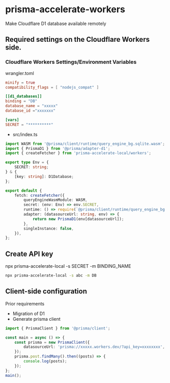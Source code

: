# prisma-accelerate-workers

Make Cloudflare D1 database available remotely

## Required settings on the Cloudflare Workers side.

### Cloudflare Workers Settings/Environment Variables

wrangler.toml

```toml
minify = true
compatibility_flags = [ "nodejs_compat" ]

[[d1_databases]]
binding = "DB"
database_name = "xxxxx"
database_id ="xxxxxxx"

[vars]
SECRET = "**********"
```

- src/index.ts

```ts
import WASM from '@prisma/client/runtime/query_engine_bg.sqlite.wasm';
import { PrismaD1 } from '@prisma/adapter-d1';
import { createFetcher } from 'prisma-accelerate-local/workers';

export type Env = {
	SECRET: string;
} & {
	[key: string]: D1Database;
};

export default {
	fetch: createFetcher({
		queryEngineWasmModule: WASM,
		secret: (env: Env) => env.SECRET,
		runtime: () => require(`@prisma/client/runtime/query_engine_bg.sqlite.js`),
		adapter: (datasourceUrl: string, env) => {
			return new PrismaD1(env[datasourceUrl]);
		},
		singleInstance: false,
	}),
};
```

## Create API key

npx prisma-accelerate-local -s SECRET -m BINDING_NAME

```bash
npx prisma-accelerate-local -s abc -m DB
```

## Client-side configuration

Prior requirements

- Migration of D1
- Generate prisma client

```ts
import { PrismaClient } from '@prisma/client';

const main = async () => {
	const prisma = new PrismaClient({
		datasourceUrl: 'prisma://xxxxx.workers.dev/?api_key=xxxxxxxx',
	});
	prisma.post.findMany().then((posts) => {
		console.log(posts);
	});
};
main();
```

